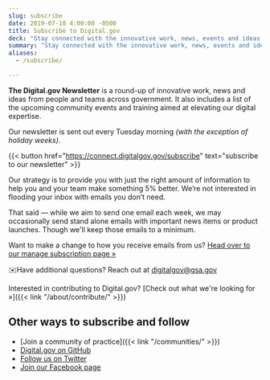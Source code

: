 ```yaml
---
slug: subscribe
date: 2019-07-10 4:00:00 -0500
title: Subscribe to Digital.gov
deck: "Stay connected with the innovative work, news, events and ideas from people and teams across government"
summary: "Stay connected with the innovative work, news, events and ideas from people and teams across government"
aliases:
  - /subscribe/

---
```


**The Digital.gov Newsletter** is a round-up of innovative work, news and ideas from people and teams across government. It also includes a list of the upcoming community events and training aimed at elevating our digital expertise.

Our newsletter is sent out every Tuesday morning _(with the exception of holiday weeks)_.

{{< button href="https://connect.digitalgov.gov/subscribe" text="subscribe to our newsletter" >}}

Our strategy is to provide you with just the right amount of information to help you and your team make something 5% better. We’re not interested in flooding your inbox with emails you don’t need.

That said — while we aim to send one email each week, we may occasionally send stand alone emails with important news items or product launches. Though we'll keep those emails to a minimum.

Want to make a change to how you receive emails from us? [Head over to our manage subscription page »](https://connect.digitalgov.gov/subscribe)

:envelope:Have additional questions? Reach out at [digitalgov@gsa.gov](mailto:digitalgov@gsa.gov)

Interested in contributing to Digital.gov? [Check out what we're looking for »]({{< link "/about/contribute/" >}})

## Other ways to subscribe and follow

- [Join a community of practice]({{< link "/communities/" >}})
- [Digital.gov on GitHub](https://github.com/GSA/digitalgov.gov)
- [Follow us on Twitter](https://twitter.com/digital_gov/)
- [Join our Facebook page](https://www.facebook.com/Digital.gov)
